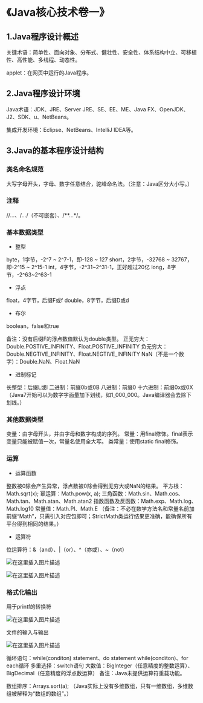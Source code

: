 # 《Java核心技术卷一》

## 1.Java程序设计概述

关键术语：简单性、面向对象、分布式、健壮性、安全性、体系结构中立、可移植性、高性能、多线程、动态性。

applet：在网页中运行的Java程序。

## 2.Java程序设计环境

Java术语：JDK、JRE、Server JRE、SE、EE、ME、Java FX、OpenJDK、J2、SDK、u、NetBeans。

集成开发环境：Eclipse、NetBeans、IntelliJ IDEA等。

## 3.Java的基本程序设计结构

### 类名命名规范

大写字母开头，字母、数字任意结合，驼峰命名法。（注意：Java区分大小写。）

### 注释

//...、/*...*/（不可嵌套）、/**...*/。

### 基本数据类型

- 整型

byte，1字节，-2^7 ~ 2^7-1，即-128 ~ 127
short，2字节，-32768 ~ 32767，即-2^15 ~ 2^15-1
int，4字节，-2^31~2^31-1，正好超过20亿
long，8字节，-2^63~2^63-1

- 浮点

float，4字节，后缀F或f
double，8字节，后缀D或d

- 布尔

boolean，false和true 

备注：没有后缀F的浮点数值默认为double类型。
正无穷大：Double.POSTIVE_INFINITY、Float.POSTIVE_INFINITY
负无穷大：Double.NEGTIVE_INFINITY、Float.NEGTIVE_INFINITY
NaN（不是一个数字）：Double.NaN、Float.NaN

- 进制标记

长整型：后缀L或l
二进制：前缀0b或0B
八进制：前缀0
十六进制：前缀0x或0X
（Java7开始可以为数字字面量加下划线，如1_000_000。Java编译器会去除下划线。）

### 其他数据类型

变量：由字母开头，并由字母和数字构成的序列。
常量：用final修饰。final表示变量只能被赋值一次，常量名使用全大写。
类常量：使用static final修饰。

### 运算

- 运算函数

整数被0除会产生异常，浮点数被0除会得到无穷大或NaN的结果。
平方根：Math.sqrt(x);
幂运算：Math.pow(x, a);
三角函数：Math.sin、Math.cos、Math.tan、Math.atan、Math.atan2
指数函数及反函数：Math.exp、Math.log、Math.log10
常量值：Math.PI、Math.E
（备注：不必在数学方法名和常量名前加前缀“Math”，只需引入对应包即可；StrictMath类运行结果更准确，能确保所有平台得到相同的结果。）

- 运算符

位运算符：&（and）、|（or）、^（亦或）、~（not）

![在这里插入图片描述](https://img-blog.csdnimg.cn/20190709124833765.png)

![在这里插入图片描述](https://img-blog.csdnimg.cn/20190709124912894.png)


### 格式化输出

用于printf的转换符

![在这里插入图片描述](https://img-blog.csdnimg.cn/20190709124949269.png?x-oss-process=image/watermark,type_ZmFuZ3poZW5naGVpdGk,shadow_10,text_aHR0cHM6Ly9ibG9nLmNzZG4ubmV0L2FubmVDb2Rlcg==,size_16,color_FFFFFF,t_70)


文件的输入与输出

![在这里插入图片描述](https://img-blog.csdnimg.cn/20190709125041395.png?x-oss-process=image/watermark,type_ZmFuZ3poZW5naGVpdGk,shadow_10,text_aHR0cHM6Ly9ibG9nLmNzZG4ubmV0L2FubmVDb2Rlcg==,size_16,color_FFFFFF,t_70)


循环语句：while(conditon) statement、do statement while(conditon)、for each循环
多重选择：switch语句
大数值：BigInteger（任意精度的整数运算）、BigDecimal（任意精度的浮点数运算）
备注：Java未提供运算符重载功能。

数组排序：Arrays.sort(a); （Java实际上没有多维数组，只有一维数组，多维数组被解释为“数组的数组”。）

